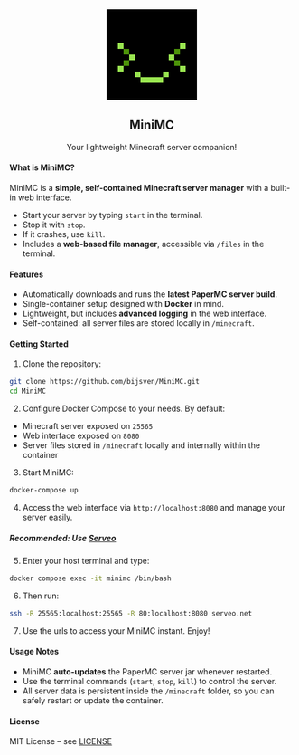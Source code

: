 <div align="center">
  <img src="./client/src/lib/assets/favicon.png" alt="Favicon" />

## MiniMC

Your lightweight Minecraft server companion!

</div>


#### What is MiniMC?

MiniMC is a **simple, self-contained Minecraft server manager** with a built-in web interface.

* Start your server by typing `start` in the terminal.
* Stop it with `stop`.
* If it crashes, use `kill`.
* Includes a **web-based file manager**, accessible via `/files` in the terminal.


#### Features

* Automatically downloads and runs the **latest PaperMC server build**.
* Single-container setup designed with **Docker** in mind.
* Lightweight, but includes **advanced logging** in the web interface.
* Self-contained: all server files are stored locally in `/minecraft`.


#### Getting Started

1. Clone the repository:

```bash
git clone https://github.com/bijsven/MiniMC.git
cd MiniMC
```

2. Configure Docker Compose to your needs. By default:

* Minecraft server exposed on `25565`
* Web interface exposed on `8080`
* Server files stored in `/minecraft` locally and internally within the container

3. Start MiniMC:

```bash
docker-compose up
```

4. Access the web interface via `http://localhost:8080` and manage your server easily.

##### Recommended: Use [Serveo](https://serveo.net/)
5. Enter your host terminal and type:
```bash
docker compose exec -it minimc /bin/bash
```
6. Then run:
```bash
ssh -R 25565:localhost:25565 -R 80:localhost:8080 serveo.net
```
7. Use the urls to access your MiniMC instant. Enjoy!

#### Usage Notes

* MiniMC **auto-updates** the PaperMC server jar whenever restarted.
* Use the terminal commands (`start`, `stop`, `kill`) to control the server.
* All server data is persistent inside the `/minecraft` folder, so you can safely restart or update the container.


#### License

MIT License – see [LICENSE](LICENSE)

